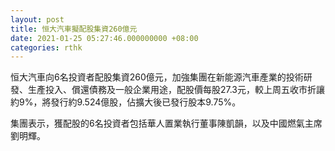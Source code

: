 ```yaml
---
layout: post
title: 恒大汽車擬配股集資260億元
date: 2021-01-25 05:27:46.000000000 +08:00
categories: rthk
---
```


恒大汽車向6名投資者配股集資260億元，加強集團在新能源汽車產業的投術研發、生產投入、償還債務及一般企業用途，配股價每股27.3元，較上周五收市折讓約9%，將發行約9.524億股，佔擴大後已發行股本9.75%。

集團表示，獲配股的6名投資者包括華人置業執行董事陳凱韻，以及中國燃氣主席劉明輝。
